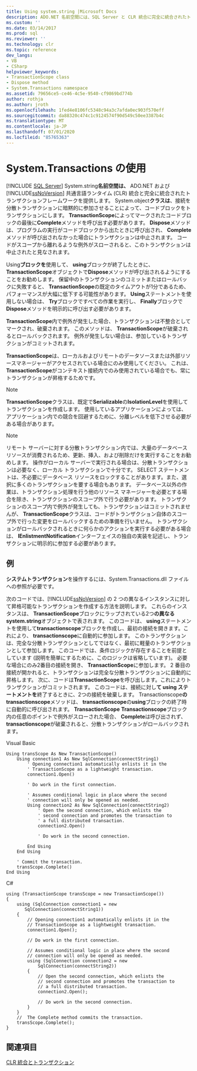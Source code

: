 ```yaml
---
title: Using system.string |Microsoft Docs
description: ADO.NET 名前空間には、SQL Server と CLR 統合に完全に統合されたトランザクションフレームワークが用意されています。
ms.custom: ''
ms.date: 03/14/2017
ms.prod: sql
ms.reviewer: ''
ms.technology: clr
ms.topic: reference
dev_langs:
- VB
- CSharp
helpviewer_keywords:
- TransactionScope class
- Dispose method
- System.Transactions namespace
ms.assetid: 79656ce5-ce46-4c5e-9540-cf9869bd774b
author: rothja
ms.author: jroth
ms.openlocfilehash: 1fed4e8106fc5348c94a3c7afda0ec903f570eff
ms.sourcegitcommit: da88320c474c1c9124574f90d549c50ee3387b4c
ms.translationtype: MT
ms.contentlocale: ja-JP
ms.lasthandoff: 07/01/2020
ms.locfileid: "85765363"
---
```

# <a name="using-systemtransactions"></a>System.Transactions の使用
 [!INCLUDE [SQL Server](../../includes/applies-to-version/sqlserver.md)]
  System.string**名前空間は、** ADO.NET および [!INCLUDE[ssNoVersion](../../includes/ssnoversion-md.md)] 共通言語ランタイム (CLR) 統合と完全に統合されたトランザクションフレームワークを提供します。 System.object**クラスは**、接続を分散トランザクションに暗黙的に参加させることによって、コードブロックをトランザクションにします。 **TransactionScope**によってマークされたコードブロックの最後に**Complete**メソッドを呼び出す必要があります。 **Dispose**メソッドは、プログラムの実行がコードブロックから出たときに呼び出され、 **Complete**メソッドが呼び出されなかった場合にトランザクションは中止されます。 コードがスコープから離れるような例外がスローされると、このトランザクションは中止されたと見なされます。  
  
 Using**ブロックを**使用して、 **using**ブロックが終了したときに、 **TransactionScope**オブジェクトで**Dispose**メソッドが呼び出されるようにすることをお勧めします。 保留中のトランザクションのコミットまたはロールバックに失敗すると、 **TransactionScope**の既定のタイムアウトが1分であるため、パフォーマンスが大幅に低下する可能性があります。 **Using**ステートメントを使用しない場合は、 **Try**ブロックですべての作業を実行し、 **Finally**ブロックで**Dispose**メソッドを明示的に呼び出す必要があります。  
  
 **TransactionScope**内で例外が発生した場合、トランザクションは不整合としてマークされ、破棄されます。 このメソッドは、 **TransactionScope**が破棄されるとロールバックされます。 例外が発生しない場合は、参加しているトランザクションがコミットされます。  
  
 **TransactionScope**は、ローカルおよびリモートのデータソースまたは外部リソースマネージャーがアクセスされている場合にのみ使用してください。 これは、 **TransactionScope**がコンテキスト接続内でのみ使用されている場合でも、常にトランザクションが昇格するためです。  
  
> [!NOTE]  
>  **TransactionScope**クラスは、既定で**Serializable**の**IsolationLevel**を使用してトランザクションを作成します。 使用しているアプリケーションによっては、アプリケーション内での競合を回避するために、分離レベルを低下させる必要がある場合があります。  
  
> [!NOTE]  
>  リモート サーバーに対する分散トランザクション内では、大量のデータベース リソースが消費されるため、更新、挿入、および削除だけを実行することをお勧めします。 操作がローカル サーバーで実行される場合は、分散トランザクションは必要なく、ローカル トランザクションで十分です。 SELECT ステートメントは、不必要にデータベース リソースをロックすることがあります。また、選択に多くのトランザクションを要する場合もあります。 データベース以外の作業は、トランザクション処理を行う他のリソース マネージャーを必要とする場合を除き、トランザクションのスコープ外で行う必要があります。 トランザクションのスコープ内で例外が発生しても、トランザクションはコミットされませんが、 **TransactionScope**クラスは、コードがトランザクション自体のスコープ外で行った変更をロールバックするための準備を行いません。 トランザクションがロールバックされるときに何らかのアクションを実行する必要がある場合は、 **IEnlistmentNotification**インターフェイスの独自の実装を記述し、トランザクションに明示的に参加する必要があります。  
  
## <a name="example"></a>例  
 **システムトランザクション**を操作するには、System.Transactions.dll ファイルへの参照が必要です。  
  
 次のコードでは、[!INCLUDE[ssNoVersion](../../includes/ssnoversion-md.md)] の 2 つの異なるインスタンスに対して昇格可能なトランザクションを作成する方法を説明します。 これらのインスタンスは、 **TransactionScope**ブロックにラップされている2つ**の異なる system.string**オブジェクトで表されます。 このコードは、 **using**ステートメントを使用して**transactionscope**ブロックを作成し、最初の接続を開きます。これにより、 **transactionscope**に自動的に参加します。 このトランザクションは、完全な分散トランザクションとしてではなく、最初に軽量のトランザクションとして参加します。 このコードでは、条件ロジックが存在することを前提としています (説明を簡単にするために、このロジックは省略しています)。 必要な場合にのみ2番目の接続を開き、 **TransactionScope**に参加します。 2 番目の接続が開かれると、トランザクションは完全な分散トランザクションに自動的に昇格します。 次に、コードは**TransactionScope**を呼び出します。これによりトランザクションがコミットされます。 このコードは、接続に対し**て using ステートメントを**終了するときに、2つの接続を破棄します。 Transactionscope**の transactionscope**メソッドは、 **transactionscope**の**using**ブロックの終了時に自動的に呼び出されます。 **TransactionScope** **Transactionscope**ブロック内の任意のポイントで例外がスローされた場合、 **Complete**は呼び出されず、 **transactionscope**が破棄されると、分散トランザクションがロールバックされます。  
  
 Visual Basic  
  
```  
Using transScope As New TransactionScope()  
    Using connection1 As New SqlConnection(connectString1)  
        ' Opening connection1 automatically enlists it in the   
        ' TransactionScope as a lightweight transaction.  
        connection1.Open()  
  
        ' Do work in the first connection.  
  
        ' Assumes conditional logic in place where the second  
        ' connection will only be opened as needed.  
        Using connection2 As New SqlConnection(connectString2)  
            ' Open the second connection, which enlists the   
            ' second connection and promotes the transaction to  
            ' a full distributed transaction.  
            connection2.Open()  
  
            ' Do work in the second connection.  
  
        End Using  
    End Using  
  
    ' Commit the transaction.  
    transScope.Complete()  
End Using  
```  
  
 C#  
  
```  
using (TransactionScope transScope = new TransactionScope())  
{  
    using (SqlConnection connection1 = new   
       SqlConnection(connectString1))  
    {  
        // Opening connection1 automatically enlists it in the   
        // TransactionScope as a lightweight transaction.  
        connection1.Open();  
  
        // Do work in the first connection.  
  
        // Assumes conditional logic in place where the second  
        // connection will only be opened as needed.  
        using (SqlConnection connection2 = new   
            SqlConnection(connectString2))  
        {  
            // Open the second connection, which enlists the   
            // second connection and promotes the transaction to  
            // a full distributed transaction.   
            connection2.Open();  
  
            // Do work in the second connection.  
        }  
    }  
    //  The Complete method commits the transaction.  
    transScope.Complete();  
}  
```  
  
## <a name="see-also"></a>関連項目  
 [CLR 統合とトランザクション](../../relational-databases/clr-integration-data-access-transactions/clr-integration-and-transactions.md)  
  
  
